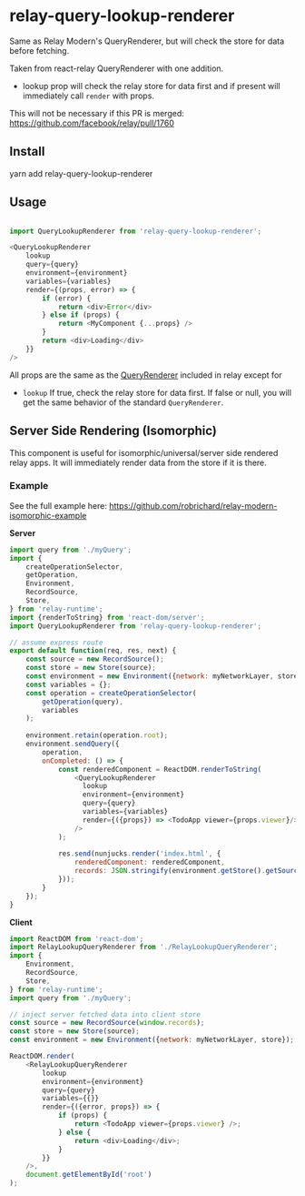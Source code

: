 # relay-query-lookup-renderer
Same as Relay Modern's QueryRenderer, but will check the store for data before fetching.

Taken from react-relay QueryRenderer with one addition.
- lookup prop will check the relay store for data first and if present will immediately call `render` with props.

This will not be necessary if this PR is merged:
https://github.com/facebook/relay/pull/1760

## Install
yarn add relay-query-lookup-renderer

## Usage
```js

import QueryLookupRenderer from 'relay-query-lookup-renderer';

<QueryLookupRenderer
    lookup
    query={query}
    environment={environment}
    variables={variables}
    render={(props, error) => {
        if (error) {
            return <div>Error</div>
        } else if (props) {
            return <MyComponent {...props} />
        }
        return <div>Loading</div>
    }}
/>

```

All props are the same as the [QueryRenderer](https://facebook.github.io/relay/docs/query-renderer.html) included in relay except for 
* `lookup` If true, check the relay store for data first. If false or null, you will get the same behavior of the standard `QueryRenderer`.


## Server Side Rendering (Isomorphic)
This component is useful for isomorphic/universal/server side rendered relay apps. It will immediately render data from the store if it is there.

### Example
See the full example here: https://github.com/robrichard/relay-modern-isomorphic-example

**Server**

```js
import query from './myQuery';
import {
    createOperationSelector,
    getOperation,
    Environment,
    RecordSource,
    Store,
} from 'relay-runtime';
import {renderToString} from 'react-dom/server';
import QueryLookupRenderer from 'relay-query-lookup-renderer';

// assume express route
export default function(req, res, next) {
    const source = new RecordSource();
    const store = new Store(source);
    const environment = new Environment({network: myNetworkLayer, store});
    const variables = {};
    const operation = createOperationSelector(
        getOperation(query),
        variables
    );
    
    environment.retain(operation.root);
    environment.sendQuery({
        operation,
        onCompleted: () => {
            const renderedComponent = ReactDOM.renderToString(
                <QueryLookupRenderer
                  lookup
                  environment={environment}
                  query={query}
                  variables={variables}
                  render={({props}) => <TodoApp viewer={props.viewer}/>}
                />
            );
            
            res.send(nunjucks.render('index.html', {
                renderedComponent: renderedComponent,
                records: JSON.stringify(environment.getStore().getSource()),
            }));
        }
    });
}
```

**Client**
```js
import ReactDOM from 'react-dom';
import RelayLookupQueryRenderer from './RelayLookupQueryRenderer';
import {
    Environment,
    RecordSource,
    Store,
} from 'relay-runtime';
import query from './myQuery';

// inject server fetched data into client store 
const source = new RecordSource(window.records);
const store = new Store(source);
const environment = new Environment({network: myNetworkLayer, store});

ReactDOM.render(
    <RelayLookupQueryRenderer
        lookup
        environment={environment}
        query={query}
        variables={{}}
        render={({error, props}) => {
            if (props) {
                return <TodoApp viewer={props.viewer} />;
            } else {
                return <div>Loading</div>;
            }
        }}
    />,
    document.getElementById('root')
);
```


